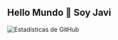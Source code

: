 ## Hello Mundo 👋 Soy Javi

![Estadísticas de GitHub](https://github-readme-stats.vercel.app/api?username=JavhoSam)

